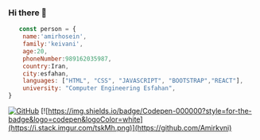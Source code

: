 ### Hi there 👋

```javascript
   const person = {
    name:'amirhosein',
    family:'keivani',
    age:20,
    phoneNumber:989162035987,
    country:Iran,
    city:esfahan,
    languages: ["HTML", "CSS", "JAVASCRIPT", "BOOTSTRAP","REACT"],
    university: "Computer Engineering Esfahan",
}
```
[![GitHub](https://i.stack.imgur.com/tskMh.png)](https://github.com/Amirkvni)
[![https://img.shields.io/badge/Codepen-000000?style=for-the-badge&logo=codepen&logoColor=white](https://i.stack.imgur.com/tskMh.png)](https://github.com/Amirkvni)
